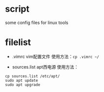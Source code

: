 # script
some config files for linux tools

# filelist
- .vimrc
vim配置文件
使用方法：`cp .vimrc ~/`

- sources.list
apt西电源
使用方法：
```shell
cp sources.list /etc/apt/
sudo apt update
sudo apt upgrade
```
